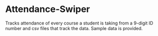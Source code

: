 # Attendance-Swiper
Tracks attendance of every course a student is taking from a 9-digit ID number and csv files that track the data. Sample data is provided. 
